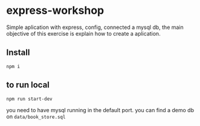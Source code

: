 # express-workshop
Simple aplication with express, config, connected a mysql db, the main objective of this exercise is explain how to create a aplication.

## Install
`npm i`

## to run local
`npm run start-dev`

you need to have mysql running in the default port.
you can find a demo db on `data/book_store.sql`

